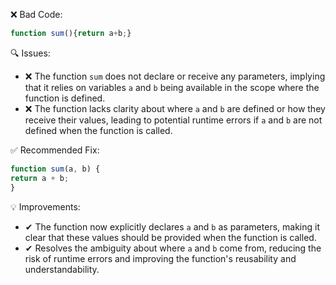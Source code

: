 ❌ Bad Code:
```javascript
function sum(){return a+b;}
```

🔍 Issues:
* ❌ The function `sum` does not declare or receive any parameters, implying that it relies on variables `a` and `b`
being available in the scope where the function is defined.
* ❌ The function lacks clarity about where `a` and `b` are defined or how they receive their values, leading to
potential runtime errors if `a` and `b` are not defined when the function is called.

✅ Recommended Fix:

```javascript
function sum(a, b) {
return a + b;
}
```

💡 Improvements:

* ✔ The function now explicitly declares `a` and `b` as parameters, making it clear that these values should be provided
when the function is called.
* ✔ Resolves the ambiguity about where `a` and `b` come from, reducing the risk of runtime errors and improving the
function's reusability and understandability.